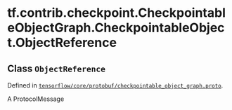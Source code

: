 <div itemscope itemtype="http://developers.google.com/ReferenceObject">
<meta itemprop="name" content="tf.contrib.checkpoint.CheckpointableObjectGraph.CheckpointableObject.ObjectReference" />
</div>

# tf.contrib.checkpoint.CheckpointableObjectGraph.CheckpointableObject.ObjectReference

## Class `ObjectReference`





Defined in [`tensorflow/core/protobuf/checkpointable_object_graph.proto`](https://www.tensorflow.org/code/tensorflow/core/protobuf/checkpointable_object_graph.proto).

A ProtocolMessage

